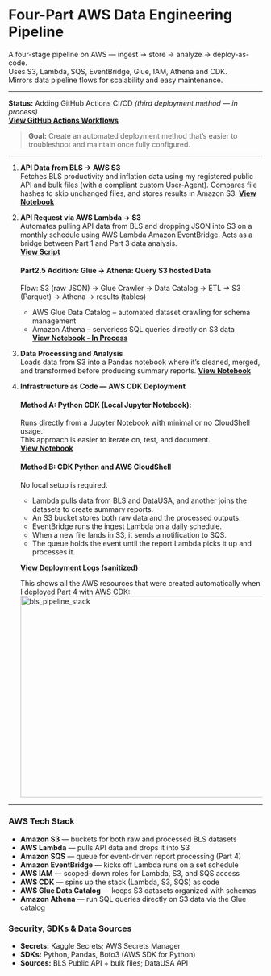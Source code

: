 # Four-Part AWS Data Engineering Pipeline
A four-stage pipeline on AWS — ingest → store → analyze → deploy-as-code.  
Uses S3, Lambda, SQS, EventBridge, Glue, IAM, Athena and CDK.  
Mirrors data pipeline flows for scalability and easy maintenance.  

---

**Status:** Adding GitHub Actions CI/CD *(third deployment method — in process)*  
[**View GitHub Actions Workflows**](https://github.com/ScottySchmidt/AWS_DataEngineer_API/tree/main/.github/workflows)  

> **Goal:** Create an automated deployment method that’s easier to troubleshoot and maintain once fully configured.

---

1. **API Data from BLS → AWS S3**  
   Fetches BLS productivity and inflation data using my registered public API and bulk files (with a compliant custom User-Agent).
    Compares file hashes to skip unchanged files, and stores results in Amazon S3.
   **[View Notebook](https://github.com/ScottySchmidt/AWS_DataEngineer_API/blob/main/01-ingest-apis-to-s3.ipynb)**

3. **API Request via AWS Lambda → S3**  
   Automates pulling API data from BLS and dropping JSON into S3 on a monthly schedule using AWS Lambda Amazon EventBridge. Acts as a bridge between Part 1 and Part 3 data analysis.  
   **[View Script](https://github.com/ScottySchmidt/AWS_DataEngineer_API/blob/main/02-api-lambda-s3.py)**

   #### Part2.5 Addition: Glue → Athena: Query S3 hosted Data 
     Flow: S3 (raw JSON) → Glue Crawler → Data Catalog → ETL → S3 (Parquet) → Athena → results (tables)
    - AWS Glue Data Catalog – automated dataset crawling for schema management  
    - Amazon Athena – serverless SQL queries directly on S3 data  
    **[View Notebook - In Process](https://github.com/ScottySchmidt/AWS_DataEngineer_API/blob/main/02-glue-athena-extension.ipynb)**

4. **Data Processing and Analysis**  
   Loads data from S3 into a Pandas notebook where it’s cleaned, merged, and transformed before producing summary reports. 
   **[View Notebook](https://github.com/ScottySchmidt/AWS_DataEngineer_API/blob/main/03-data-analytics-reports.ipynb)**

5. **Infrastructure as Code — AWS CDK Deployment**
   #### Method A: Python CDK (Local Jupyter Notebook):
   Runs directly from a Jupyter Notebook with minimal or no CloudShell usage.  
   This approach is easier to iterate on, test, and document.  
   **[View Notebook](https://github.com/ScottySchmidt/AWS_DataEngineer_API/blob/main/04-cdk-iac-python-local.ipynb)**
   
   #### Method B: CDK Python and AWS CloudShell
   No local setup is required.  
   - Lambda pulls data from BLS and DataUSA, and another joins the datasets to create summary reports.  
   - An S3 bucket stores both raw data and the processed outputs.  
   - EventBridge runs the ingest Lambda on a daily schedule.  
   - When a new file lands in S3, it sends a notification to SQS.  
   - The queue holds the event until the report Lambda picks it up and processes it.  
   
   **[View Deployment Logs (sanitized)](https://github.com/ScottySchmidt/AWS_DataEngineer_API/tree/main/docs/part4)**
   
   This shows all the AWS resources that were created automatically when I deployed Part 4 with AWS CDK:  
   <img width="600" height="400" alt="bls_pipeline_stack" src="https://github.com/user-attachments/assets/0540c36d-3b47-42f5-98ea-a2a08e2436ed" />

---
### AWS Tech Stack  
- **Amazon S3** — buckets for both raw and processed BLS datasets  
- **AWS Lambda** — pulls API data and drops it into S3  
- **Amazon SQS** — queue for event-driven report processing (Part 4)  
- **Amazon EventBridge** — kicks off Lambda runs on a set schedule  
- **AWS IAM** — scoped-down roles for Lambda, S3, and SQS access  
- **AWS CDK** — spins up the stack (Lambda, S3, SQS) as code  
- **AWS Glue Data Catalog** — keeps S3 datasets organized with schemas  
- **Amazon Athena** — run SQL queries directly on S3 data via the Glue catalog  

### Security, SDKs & Data Sources
- **Secrets:** Kaggle Secrets; AWS Secrets Manager
- **SDKs:** Python, Pandas, Boto3 (AWS SDK for Python)
- **Sources:** BLS Public API + bulk files; DataUSA API
